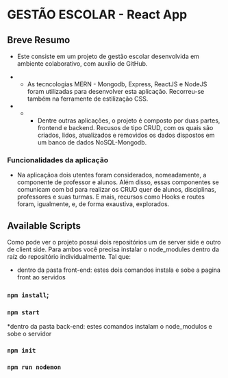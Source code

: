 
# GESTÃO ESCOLAR - React App

## Breve Resumo
* Este consiste em um projeto de gestão escolar desenvolvida em ambiente colaborativo, com auxílio de GitHub. 

* * As tecncologias MERN - Mongodb, Express, ReactJS e NodeJS foram utilizadas para desenvolver esta aplicação. Recorreu-se também na ferramente de estilização CSS.

* * *  Dentre outras aplicações, o projeto é composto por duas partes, frontend e backend.  Recusos de tipo CRUD, com os quais  são criados, lidos, atualizados e removidos os dados dispostos em um banco de dados NoSQL-Mongodb.

### Funcionalidades da aplicação 
* Na aplicaçãoa dois utentes foram considerados, nomeadamente, a componente de professor e alunos. Além disso, essas componentes se comunicam com bd para realizar os CRUD quer de alunos, disciplinas, professores e suas turmas. E mais, recursos como Hooks e routes foram, igualmente, e, de forma exaustiva, explorados.

## Available Scripts

Como pode ver o projeto possui dois repositórios um de server side e outro de client side. Para ambos você precisa instalar o node_modules dentro da raíz do repositório individualmente. Tal que:

* dentro da pasta front-end: estes dois comandos instala e sobe a pagina front ao servidos
### `npm install`;
### `npm start`

*dentro da pasta back-end: estes comandos instalam o node_modulos e sobe o servidor
### `npm init`
### `npm run nodemon`
